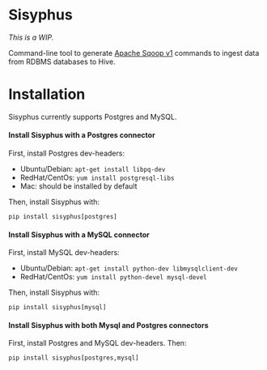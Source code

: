 Sisyphus
=====

*This is a WIP.*

Command-line tool to generate [Apache Sqoop v1](http://sqoop.apache.org/)
commands to ingest data from RDBMS databases to Hive.


# Installation

Sisyphus currently supports Postgres and MySQL.

#### Install Sisyphus with a Postgres connector

First, install Postgres dev-headers:

- Ubuntu/Debian: `apt-get install libpq-dev`
- RedHat/CentOs: `yum install postgresql-libs`
- Mac: should be installed by default

Then, install Sisyphus with:

```pip install sisyphus[postgres]```

#### Install Sisyphus with a MySQL connector

First, install MySQL dev-headers:

- Ubuntu/Debian: `apt-get install python-dev libmysqlclient-dev`
- RedHat/CentOs: `yum install python-devel mysql-devel`

Then, install Sisyphus with:

```pip install sisyphus[mysql]```

#### Install Sisyphus with both Mysql and Postgres connectors

First, install Postgres and MySQL dev-headers. Then:

```pip install sisyphus[postgres,mysql]```



